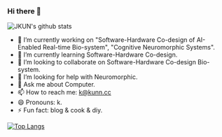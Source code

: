 ### Hi there 👋

![JKUN's github stats](https://github-readme-stats.vercel.app/api?username=wjkbfq&show_icons=true&theme=vue&count_private=true)

- 🔭 I’m currently working on "Software-Hardware Co-design of AI-Enabled Real-time Bio-system", "Cognitive Neuromorphic Systems".
- 🌱 I’m currently learning Software-Hardware Co-design.
- 👯 I’m looking to collaborate on Software-Hardware Co-design Bio-system.
- 🤔 I’m looking for help with Neuromorphic.
- 💬 Ask me about Computer.
- 📫 How to reach me: k@kunn.cc
- 😄 Pronouns: k.
- ⚡ Fun fact: blog & cook & diy.

[![Top Langs](https://github-readme-stats.vercel.app/api/top-langs/?username=wjkbfq&layout=compact&count_private=true)](https://github.com/anuraghazra/github-readme-stats)


<!--
**wjkbfq/wjkbfq** is a ✨ _special_ ✨ repository because its `README.md` (this file) appears on your GitHub profile.

Here are some ideas to get you started:

- 🔭 I’m currently working on ...
- 🌱 I’m currently learning ...
- 👯 I’m looking to collaborate on ...
- 🤔 I’m looking for help with ...
- 💬 Ask me about ...
- 📫 How to reach me: ...
- 😄 Pronouns: ...
- ⚡ Fun fact: ...


---20201221, 
- 🌱 I was a former senior developer of Alibaba for three years.
- 🤔 After leaving it, I joined a blockchain company as the Core developer.
- 🔭 I’m currently working on ChainX.org.
- 👯 I’m looking to collaborate on blockchain.

-->
